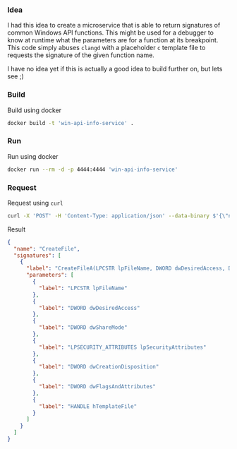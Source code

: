 ### Idea

I had this idea to create a microservice that is able to return signatures of common Windows API functions. This might be used for a debugger to know at runtime what the parameters are for a function at its breakpoint.
This code simply abuses `clangd` with a placeholder `c` template file to requests the signature of the given function name.

I have no idea yet if this is actually a good idea to build further on, but lets see ;)


### Build

Build using docker

```sh
docker build -t 'win-api-info-service' .
```

### Run

Run using docker

```sh
docker run --rm -d -p 4444:4444 'win-api-info-service'
```

### Request

Request using `curl`

```sh
curl -X 'POST' -H 'Content-Type: application/json' --data-binary $'{\"name\":\"CreateFile\"}' http://127.0.0.1:4444/api/signature
```

Result

```json
{
  "name": "CreateFile",
  "signatures": [
    {
      "label": "CreateFileA(LPCSTR lpFileName, DWORD dwDesiredAccess, DWORD dwShareMode, LPSECURITY_ATTRIBUTES lpSecurityAttributes, DWORD dwCreationDisposition, DWORD dwFlagsAndAttributes, HANDLE hTemplateFile) -> HANDLE",
      "parameters": [
        {
          "label": "LPCSTR lpFileName"
        },
        {
          "label": "DWORD dwDesiredAccess"
        },
        {
          "label": "DWORD dwShareMode"
        },
        {
          "label": "LPSECURITY_ATTRIBUTES lpSecurityAttributes"
        },
        {
          "label": "DWORD dwCreationDisposition"
        },
        {
          "label": "DWORD dwFlagsAndAttributes"
        },
        {
          "label": "HANDLE hTemplateFile"
        }
      ]
    }
  ]
}
```